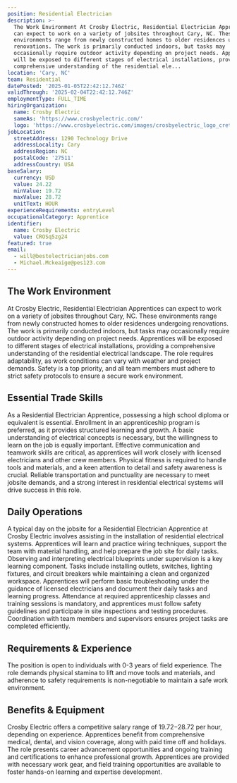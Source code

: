 ```yaml
---
position: Residential Electrician
description: >-
  The Work Environment At Crosby Electric, Residential Electrician Apprentices
  can expect to work on a variety of jobsites throughout Cary, NC. These
  environments range from newly constructed homes to older residences undergoing
  renovations. The work is primarily conducted indoors, but tasks may
  occasionally require outdoor activity depending on project needs. Apprentices
  will be exposed to different stages of electrical installations, providing a
  comprehensive understanding of the residential ele...
location: 'Cary, NC'
team: Residential
datePosted: '2025-01-05T22:42:12.746Z'
validThrough: '2025-02-04T22:42:12.746Z'
employmentType: FULL_TIME
hiringOrganization:
  name: Crosby Electric
  sameAs: 'https://www.crosbyelectric.com/'
  logo: 'https://www.crosbyelectric.com/images/crosbyelectric_logo_crete.png'
jobLocation:
  streetAddress: 1290 Technology Drive
  addressLocality: Cary
  addressRegion: NC
  postalCode: '27511'
  addressCountry: USA
baseSalary:
  currency: USD
  value: 24.22
  minValue: 19.72
  maxValue: 28.72
  unitText: HOUR
experienceRequirements: entryLevel
occupationalCategory: Apprentice
identifier:
  name: Crosby Electric
  value: CROSq5zg24
featured: true
email:
  - will@bestelectricianjobs.com
  - Michael.Mckeaige@pes123.com
---
```




## The Work Environment

At Crosby Electric, Residential Electrician Apprentices can expect to work on a variety of jobsites throughout Cary, NC. These environments range from newly constructed homes to older residences undergoing renovations. The work is primarily conducted indoors, but tasks may occasionally require outdoor activity depending on project needs. Apprentices will be exposed to different stages of electrical installations, providing a comprehensive understanding of the residential electrical landscape. The role requires adaptability, as work conditions can vary with weather and project demands. Safety is a top priority, and all team members must adhere to strict safety protocols to ensure a secure work environment.

## Essential Trade Skills

As a Residential Electrician Apprentice, possessing a high school diploma or equivalent is essential. Enrollment in an apprenticeship program is preferred, as it provides structured learning and growth. A basic understanding of electrical concepts is necessary, but the willingness to learn on the job is equally important. Effective communication and teamwork skills are critical, as apprentices will work closely with licensed electricians and other crew members. Physical fitness is required to handle tools and materials, and a keen attention to detail and safety awareness is crucial. Reliable transportation and punctuality are necessary to meet jobsite demands, and a strong interest in residential electrical systems will drive success in this role.

## Daily Operations

A typical day on the jobsite for a Residential Electrician Apprentice at Crosby Electric involves assisting in the installation of residential electrical systems. Apprentices will learn and practice wiring techniques, support the team with material handling, and help prepare the job site for daily tasks. Observing and interpreting electrical blueprints under supervision is a key learning component. Tasks include installing outlets, switches, lighting fixtures, and circuit breakers while maintaining a clean and organized workspace. Apprentices will perform basic troubleshooting under the guidance of licensed electricians and document their daily tasks and learning progress. Attendance at required apprenticeship classes and training sessions is mandatory, and apprentices must follow safety guidelines and participate in site inspections and testing procedures. Coordination with team members and supervisors ensures project tasks are completed efficiently.

## Requirements & Experience

The position is open to individuals with 0-3 years of field experience. The role demands physical stamina to lift and move tools and materials, and adherence to safety requirements is non-negotiable to maintain a safe work environment.

## Benefits & Equipment

Crosby Electric offers a competitive salary range of $19.72-$28.72 per hour, depending on experience. Apprentices benefit from comprehensive medical, dental, and vision coverage, along with paid time off and holidays. The role presents career advancement opportunities and ongoing training and certifications to enhance professional growth. Apprentices are provided with necessary work gear, and field training opportunities are available to foster hands-on learning and expertise development.
